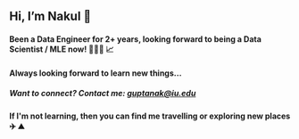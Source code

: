 ## Hi, I’m Nakul 👋

#### Been a Data Engineer for 2+ years, looking forward to being a Data Scientist / MLE now! 👨🏻‍💻 📈
#### Always looking forward to learn new things...

##### Want to connect? Contact me: guptanak@iu.edu

#### If I'm not learning, then you can find me travelling or exploring new places ✈️ ⛰️
